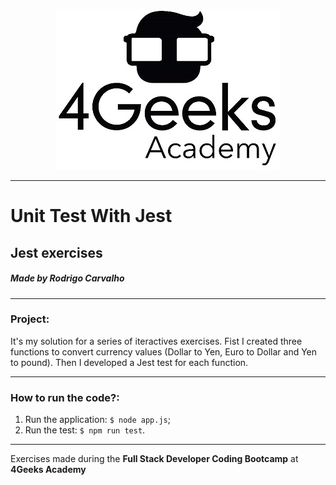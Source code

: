 <p align="center">
  <img src="./src/img/4geeks.jpg">
</p>

------------

# Unit Test With Jest

## Jest exercises

##### Made by Rodrigo Carvalho

------------

### Project:
 
It's my solution for a series of iteractives exercises.
Fist I created three functions to convert currency values (Dollar to Yen, Euro to Dollar and Yen to pound). Then I developed a Jest test for each function.

------------

### How to run the code?:
1. Run the application: `$ node app.js`;
1. Run the test: `$ npm run test`.

------------

Exercises made during the **Full Stack Developer Coding Bootcamp** at **4Geeks Academy**
